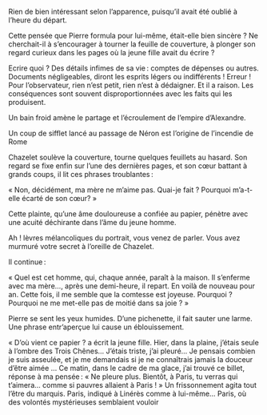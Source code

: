 Rien de bien intéressant selon l’apparence, puisqu’il avait été oublié à l’heure du départ.

Cette pensée que Pierre formula pour lui-même, était-elle bien sincère ? Ne cherchait-il à s’encourager à tourner la feuille de couverture, à  plonger son regard curieux dans les pages où la jeune fille avait du écrire ?

Ecrire quoi ? Des détails infimes de sa vie : comptes de dépenses ou autres. Documents négligeables, diront les esprits légers ou indifférents ! Erreur !
Pour l’observateur, rien n’est petit, rien n’est à dédaigner. Et il a raison. Les conséquences sont souvent disproportionnées avec les faits qui les produisent.

Un bain froid amène le partage et l’écroulement de l’empire d’Alexandre.

Un coup de sifflet lancé au passage de Néron est l’origine de l’incendie de Rome

Chazelet soulève la couverture, tourne quelques feuillets au hasard. Son regard se fixe enfin sur l’une des dernières pages, et son cœur battant à grands coups, il lit ces phrases troublantes :

« Non, décidément, ma mère ne m’aime pas. Quai-je fait ? Pourquoi m’a-t-elle écarté de son cœur? »

Cette plainte, qu’une âme douloureuse a confiée au papier, pénètre avec une acuité déchirante dans l’âme du jeune homme.

Ah ! lèvres mélancoliques du portrait, vous venez de parler. Vous avez murmuré votre secret à l’oreille de Chazelet.

Il continue :

« Quel est cet homme, qui, chaque année, paraît à la maison. Il s’enferme avec ma mère…, après une demi-heure, il repart. En voilà de nouveau pour an. Cette fois, il me semble que la comtesse est joyeuse. Pourquoi ? Pourquoi ne me met-elle pas de moitié dans sa joie ? »

Pierre se sent les yeux humides. D’une pichenette, il fait sauter une larme. Une phrase entr’aperçue lui cause un éblouissement.

« D’où vient ce papier ? a écrit la jeune fille. Hier, dans la plaine, j’étais seule à l’ombre des Trois Chênes… J’étais triste, j’ai pleuré… Je pensais combien je suis asseulée, et je me demandais si je ne connaîtrais jamais la douceur d’être aimée … Ce matin, dans le cadre de ma glace, j’ai trouvé ce billet, réponse à ma pensée : « Ne pleure plus. Bientôt, à Paris, tu verras qui t’aimera… comme si pauvres allaient à Paris ! »
Un frissonnement agita tout l’être du marquis. Paris, indiqué à Linérès comme à lui-même… Paris, où des volontés mystérieuses semblaient vouloir
